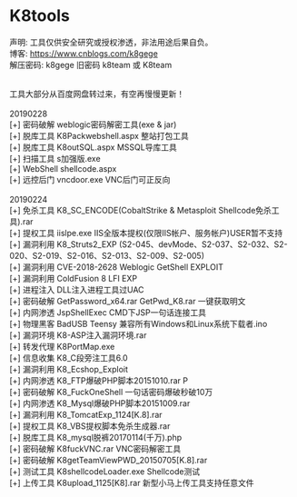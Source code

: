 # K8tools

声明: 工具仅供安全研究或授权渗透，非法用途后果自负。<br>
博客: https://www.cnblogs.com/k8gege<br>
解压密码: k8gege 旧密码 k8team 或 K8team<br>

<br>
工具大部分从百度网盘转过来，有空再慢慢更新！<br>
<br>
20190228<br>
[+] 密码破解 weblogic密码解密工具(exe & jar)<br>
[+] 脱库工具 K8Packwebshell.aspx 整站打包工具<br>
[+] 脱库工具 K8outSQL.aspx MSSQL导库工具<br>
[+] 扫描工具 s加强版.exe<br>
[+] WebShell shellcode.aspx <br>
[+] 远控后门 vncdoor.exe  VNC后门可正反向<br>
<br>
20190224<br>
[+] 免杀工具 K8_SC_ENCODE(CobaltStrike & Metasploit Shellcode免杀工具).rar<br>
[+] 提权工具 iislpe.exe  IIS全版本提权(仅限IIS帐户、服务帐户)USER暂不支持<br>
[+] 漏洞利用 K8_Struts2_EXP (S2-045、devMode、S2-037、S2-032、S2-020、S2-019、S2-016、S2-013、S2-009、S2-005)<br>
[+] 漏洞利用 CVE-2018-2628 Weblogic GetShell EXPLOIT<br>
[+] 漏洞利用 ColdFusion 8 LFI EXP<br>
[+] 进程注入 DLL注入进程工具过UAC<br>
[+] 密码破解 GetPassword_x64.rar GetPwd_K8.rar 一键获取明文<br>
[+] 内网渗透 JspShellExec  CMD下JSP一句话连接工具<br>
[+] 物理黑客 BadUSB Teensy 兼容所有Windows和Linux系统下载者.ino<br>
[+] 漏洞环境 K8-ASP注入漏洞环境.rar<br>
[+] 转发代理 K8PortMap.exe<br>
[+] 信息收集 K8_C段旁注工具6.0<br>
[+] 漏洞利用 K8_Ecshop_Exploit<br>
[+] 内网渗透 K8_FTP爆破PHP脚本20151010.rar P<br>
[+] 密码破解 K8_FuckOneShell 一句话密码爆破秒破10万<br>
[+] 内网渗透 K8_Mysql爆破PHP脚本20151009.rar<br>
[+] 漏洞利用 K8_TomcatExp_1124[K.8].rar<br>
[+] 提权工具 K8_VBS提权脚本免杀生成器.rar<br>
[+] 脱库工具 K8_mysql脱裤20170114(千万).php<br>
[+] 密码破解 K8fuckVNC.rar VNC密码解密工具<br>
[+] 密码破解 K8getTeamViewPWD_20150705[K.8].rar<br>
[+] 测试工具 K8shellcodeLoader.exe Shellcode测试<br>
[+] 上传工具 K8upload_1125[K8].rar 新型小马上传工具支持任意文件<br>
